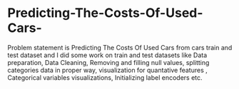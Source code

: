 # Predicting-The-Costs-Of-Used-Cars-
Problem statement is Predicting The Costs Of Used Cars from cars train and test dataset and I did some work on train and test   datasets like   Data preparation,  Data Cleaning, Removing and filling null values, splitting categories data in proper way, visualization for quantative features , Categorical variables visualizations, Initializing label encoders etc.
